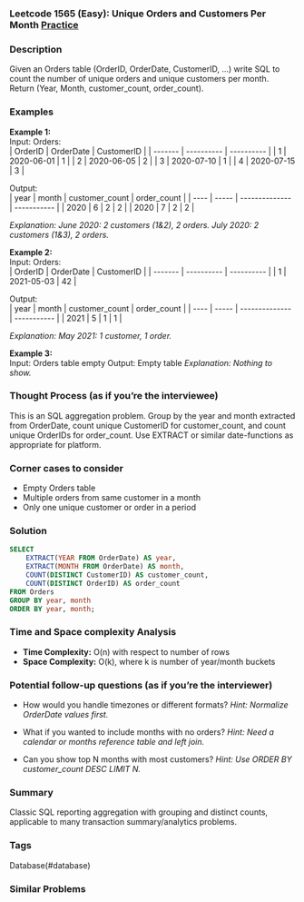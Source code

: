### Leetcode 1565 (Easy): Unique Orders and Customers Per Month [Practice](https://leetcode.com/problems/unique-orders-and-customers-per-month)

### Description  
Given an Orders table (OrderID, OrderDate, CustomerID, ...) write SQL to count the number of unique orders and unique customers per month. Return (Year, Month, customer_count, order_count).

### Examples  

**Example 1:**  
Input: Orders:  
| OrderID | OrderDate  | CustomerID |
| ------- | ---------- | ---------- |
| 1       | 2020-06-01 | 1          |
| 2       | 2020-06-05 | 2          |
| 3       | 2020-07-10 | 1          |
| 4       | 2020-07-15 | 3          |

Output:  
| year | month | customer_count | order_count |
| ---- | ----- | -------------- | ----------- |
| 2020 | 6     | 2              | 2           |
| 2020 | 7     | 2              | 2           |

*Explanation: June 2020: 2 customers (1&2), 2 orders. July 2020: 2 customers (1&3), 2 orders.*

**Example 2:**  
Input: Orders:  
| OrderID | OrderDate  | CustomerID |
| ------- | ---------- | ---------- |
| 1       | 2021-05-03 | 42         |

Output:  
| year | month | customer_count | order_count |
| ---- | ----- | -------------- | ----------- |
| 2021 | 5     | 1              | 1           |

*Explanation: May 2021: 1 customer, 1 order.*

**Example 3:**  
Input: Orders table empty
Output: Empty table
*Explanation: Nothing to show.*


### Thought Process (as if you’re the interviewee)  
This is an SQL aggregation problem. Group by the year and month extracted from OrderDate, count unique CustomerID for customer_count, and count unique OrderIDs for order_count. Use EXTRACT or similar date-functions as appropriate for platform.


### Corner cases to consider  
- Empty Orders table
- Multiple orders from same customer in a month
- Only one unique customer or order in a period


### Solution

```sql
SELECT
    EXTRACT(YEAR FROM OrderDate) AS year,
    EXTRACT(MONTH FROM OrderDate) AS month,
    COUNT(DISTINCT CustomerID) AS customer_count,
    COUNT(DISTINCT OrderID) AS order_count
FROM Orders
GROUP BY year, month
ORDER BY year, month;
```

### Time and Space complexity Analysis  

- **Time Complexity:** O(n) with respect to number of rows
- **Space Complexity:** O(k), where k is number of year/month buckets


### Potential follow-up questions (as if you’re the interviewer)  

- How would you handle timezones or different formats?
  *Hint: Normalize OrderDate values first.*

- What if you wanted to include months with no orders?
  *Hint: Need a calendar or months reference table and left join.*

- Can you show top N months with most customers?
  *Hint: Use ORDER BY customer_count DESC LIMIT N.*

### Summary
Classic SQL reporting aggregation with grouping and distinct counts, applicable to many transaction summary/analytics problems.

### Tags
Database(#database)

### Similar Problems
